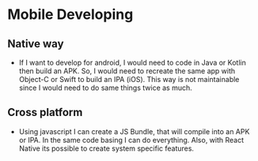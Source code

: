 # Mobile Developing

## Native way

- If I want to develop for android, I would need to code in Java or Kotlin then build an APK.
  So, I would need to recreate the same app with Object-C or Swift to build an IPA (iOS). This way is not maintainable since I would need to do same things twice as much.

## Cross platform

- Using javascript I can create a JS Bundle, that will compile into an APK or IPA. In the same code basing I can do everything. Also, with React Native its possible to create system specific features.
